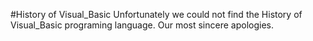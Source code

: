 #History of Visual_Basic
Unfortunately we could not find the History of Visual_Basic programing language. Our most sincere apologies.